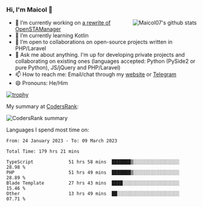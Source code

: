 ### Hi, I'm Maicol 👋
<img align="right" src="https://github-readme-stats.vercel.app/api?username=maicol07&count_private=true&count_private=true&show_icons=true" alt="Maicol07's github stats">

- 🔭 I’m currently working on [a rewrite of OpenSTAManager](https://github.com/Dasc3er/openstamanager/tree/rewrite)
- 🌱 I’m currently learning Kotlin
- 👯 I’m open to collaborations on open-source projects written in PHP/Laravel
- 💬 Ask me about anything. I'm up for developing private projects and collaborating on existing ones (languages accepted: Python (PySide2 or pure Python), JS/jQuery and PHP/Laravel)
- 📫 How to reach me: Email/chat through my [website](https://maicol07.it) or [Telegram](https://telegram.me/maicol07)
- 😄 Pronouns: He/Him

[![trophy](https://github-profile-trophy.vercel.app/?username=maicol07)](https://github.com/ryo-ma/github-profile-trophy)

My summary at [CodersRank](https://codersrank.io):

![CodersRank summary](https://cr-ss-service.azurewebsites.net/api/ScreenShot?widget=summary&username=maicol07&badges=3&show-avatar=true&style=--header-bg-color:%23000;--border-radius:16px)

Languages I spend most time on:
<!--START_SECTION:waka-->

```text
From: 24 January 2023 - To: 09 March 2023

Total Time: 179 hrs 21 mins

TypeScript             51 hrs 58 mins  ███████▒░░░░░░░░░░░░░░░░░   28.98 %
PHP                    51 hrs 49 mins  ███████▒░░░░░░░░░░░░░░░░░   28.89 %
Blade Template         27 hrs 43 mins  ████░░░░░░░░░░░░░░░░░░░░░   15.46 %
Other                  13 hrs 49 mins  ██░░░░░░░░░░░░░░░░░░░░░░░   07.71 %
```

<!--END_SECTION:waka-->
